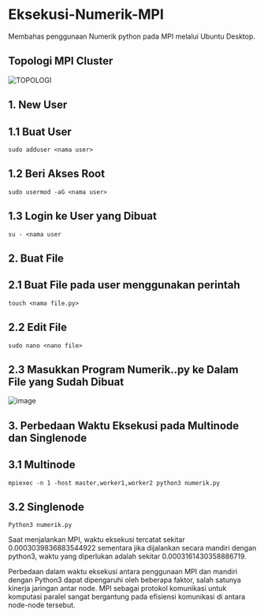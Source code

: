 # Eksekusi-Numerik-MPI
Membahas penggunaan Numerik python pada MPI melalui Ubuntu Desktop.

## Topologi MPI Cluster
![TOPOLOGI](https://github.com/intnprmtahti/Eksekusi-Numerik---MPI/assets/150001747/119c8e03-fac5-46a7-83cb-a5f2aa04e9cd)


## 1. New User
## 1.1 Buat User
` sudo adduser <nama user> `

## 1.2 Beri Akses Root
` sudo usermod -aG <nama user> `

## 1.3 Login ke User yang Dibuat
` su - <nama user `

## 2. Buat File
## 2.1 Buat File pada user menggunakan perintah
` touch <nama file.py> `

## 2.2 Edit File
` sudo nano <nano file> `

## 2.3 Masukkan Program Numerik..py ke Dalam File yang Sudah Dibuat
![image](https://github.com/intnprmtahti/Eksekusi-Numerik---MPI/assets/150001747/0ff21390-314b-413a-9443-a34b4612be79)

## 3. Perbedaan Waktu Eksekusi pada Multinode dan Singlenode
## 3.1 Multinode
`mpiexec -n 1 -host master,worker1,worker2 python3 numerik.py`

## 3.2 Singlenode
`Python3 numerik.py`

Saat menjalankan MPI, waktu eksekusi tercatat sekitar 0.0003039836883544922 sementara jika dijalankan secara mandiri dengan python3, waktu yang diperlukan adalah sekitar 0.0003161430358886719.

Perbedaan dalam waktu eksekusi antara penggunaan MPI dan mandiri dengan Python3 dapat dipengaruhi oleh beberapa faktor, salah satunya kinerja jaringan antar node. MPI sebagai protokol komunikasi untuk komputasi paralel sangat bergantung pada efisiensi komunikasi di antara node-node tersebut.
